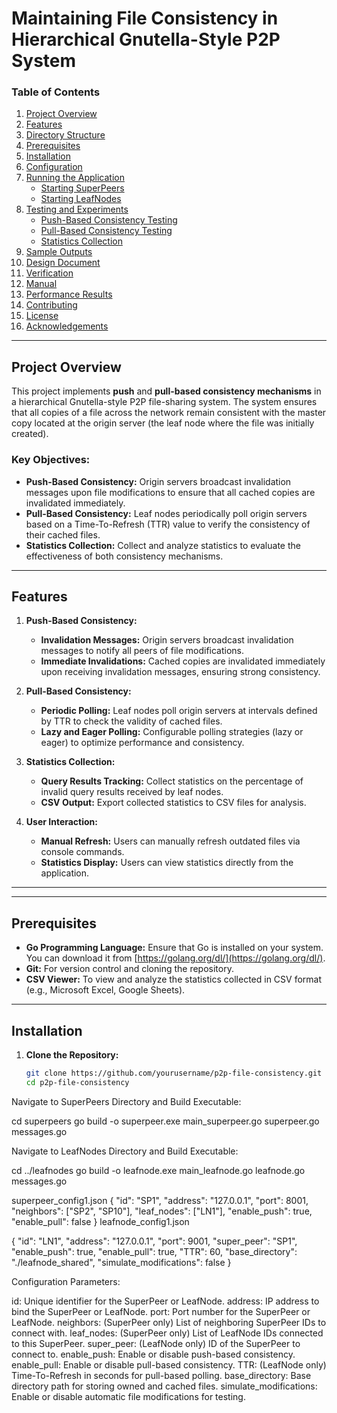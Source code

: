 # Maintaining File Consistency in Hierarchical Gnutella-Style P2P System

### Table of Contents
1. [Project Overview](#project-overview)
2. [Features](#features)
3. [Directory Structure](#directory-structure)
4. [Prerequisites](#prerequisites)
5. [Installation](#installation)
6. [Configuration](#configuration)
7. [Running the Application](#running-the-application)
    - [Starting SuperPeers](#starting-superpeers)
    - [Starting LeafNodes](#starting-leafnodes)
8. [Testing and Experiments](#testing-and-experiments)
    - [Push-Based Consistency Testing](#push-based-consistency-testing)
    - [Pull-Based Consistency Testing](#pull-based-consistency-testing)
    - [Statistics Collection](#statistics-collection)
9. [Sample Outputs](#sample-outputs)
10. [Design Document](#design-document)
11. [Verification](#verification)
12. [Manual](#manual)
13. [Performance Results](#performance-results)
14. [Contributing](#contributing)
15. [License](#license)
16. [Acknowledgements](#acknowledgements)

---

## Project Overview

This project implements **push** and **pull-based consistency mechanisms** in a hierarchical Gnutella-style P2P file-sharing system. The system ensures that all copies of a file across the network remain consistent with the master copy located at the origin server (the leaf node where the file was initially created).

### Key Objectives:
- **Push-Based Consistency:** Origin servers broadcast invalidation messages upon file modifications to ensure that all cached copies are invalidated immediately.
- **Pull-Based Consistency:** Leaf nodes periodically poll origin servers based on a Time-To-Refresh (TTR) value to verify the consistency of their cached files.
- **Statistics Collection:** Collect and analyze statistics to evaluate the effectiveness of both consistency mechanisms.

---

## Features

1. **Push-Based Consistency:**
   - **Invalidation Messages:** Origin servers broadcast invalidation messages to notify all peers of file modifications.
   - **Immediate Invalidations:** Cached copies are invalidated immediately upon receiving invalidation messages, ensuring strong consistency.

2. **Pull-Based Consistency:**
   - **Periodic Polling:** Leaf nodes poll origin servers at intervals defined by TTR to check the validity of cached files.
   - **Lazy and Eager Polling:** Configurable polling strategies (lazy or eager) to optimize performance and consistency.

3. **Statistics Collection:**
   - **Query Results Tracking:** Collect statistics on the percentage of invalid query results received by leaf nodes.
   - **CSV Output:** Export collected statistics to CSV files for analysis.

4. **User Interaction:**
   - **Manual Refresh:** Users can manually refresh outdated files via console commands.
   - **Statistics Display:** Users can view statistics directly from the application.

---


---

## Prerequisites

- **Go Programming Language:** Ensure that Go is installed on your system. You can download it from [https://golang.org/dl/](https://golang.org/dl/).
- **Git:** For version control and cloning the repository.
- **CSV Viewer:** To view and analyze the statistics collected in CSV format (e.g., Microsoft Excel, Google Sheets).

---

## Installation

1. **Clone the Repository:**

   ```bash
   git clone https://github.com/yourusername/p2p-file-consistency.git
   cd p2p-file-consistency

Navigate to SuperPeers Directory and Build Executable:

cd superpeers
go build -o superpeer.exe main_superpeer.go superpeer.go messages.go

Navigate to LeafNodes Directory and Build Executable:

cd ../leafnodes
go build -o leafnode.exe main_leafnode.go leafnode.go messages.go

superpeer_config1.json
{
  "id": "SP1",
  "address": "127.0.0.1",
  "port": 8001,
  "neighbors": ["SP2", "SP10"],
  "leaf_nodes": ["LN1"],
  "enable_push": true,
  "enable_pull": false
}
leafnode_config1.json

{
  "id": "LN1",
  "address": "127.0.0.1",
  "port": 9001,
  "super_peer": "SP1",
  "enable_push": true,
  "enable_pull": true,
  "TTR": 60,
  "base_directory": "./leafnode_shared",
  "simulate_modifications": false
}


Configuration Parameters:

id: Unique identifier for the SuperPeer or LeafNode.
address: IP address to bind the SuperPeer or LeafNode.
port: Port number for the SuperPeer or LeafNode.
neighbors: (SuperPeer only) List of neighboring SuperPeer IDs to connect with.
leaf_nodes: (SuperPeer only) List of LeafNode IDs connected to this SuperPeer.
super_peer: (LeafNode only) ID of the SuperPeer to connect to.
enable_push: Enable or disable push-based consistency.
enable_pull: Enable or disable pull-based consistency.
TTR: (LeafNode only) Time-To-Refresh in seconds for pull-based polling.
base_directory: Base directory path for storing owned and cached files.
simulate_modifications: Enable or disable automatic file modifications for testing.




